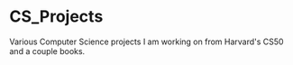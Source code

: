 # CS_Projects
Various Computer Science projects I am working on from Harvard's CS50 and a couple books.
